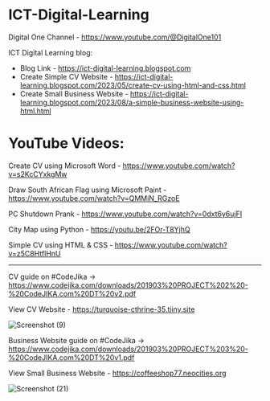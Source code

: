 # ICT-Digital-Learning

Digital One Channel - https://www.youtube.com/@DigitalOne101

ICT Digital Learning blog: 
+ Blog Link - https://ict-digital-learning.blogspot.com
+ Create Simple CV Website - https://ict-digital-learning.blogspot.com/2023/05/create-cv-using-html-and-css.html
+ Create Small Business Website - https://ict-digital-learning.blogspot.com/2023/08/a-simple-business-website-using-html.html

YouTube Videos:
================

Create CV using Microsoft Word - https://www.youtube.com/watch?v=s2KcCYxkgMw

Draw South African Flag using Microsoft Paint - https://www.youtube.com/watch?v=QMMiN_RGzoE

PC Shutdown Prank - https://www.youtube.com/watch?v=0dxt6y6ujFI

City Map using Python - https://youtu.be/2FOr-T8YjhQ

Simple CV using HTML & CSS - https://www.youtube.com/watch?v=z5C8HtflHnU

_____________________________________________________________________________________

CV guide on #CodeJika -> https://www.codejika.com/downloads/201903%20PROJECT%202%20-%20CodeJIKA.com%20DT%20v2.pdf

View CV Website - https://turquoise-cthrine-35.tiiny.site

![Screenshot (9)](https://github.com/Digital-101/ICT-Digital-Learning/assets/65094648/e7b2862a-16fc-4268-85d7-6a5dcf972ace)

Business Website guide on #CodeJika -> https://www.codejika.com/downloads/201903%20PROJECT%203%20-%20CodeJIKA.com%20DT%20v1.pdf

View Small Business Website - https://coffeeshop77.neocities.org

![Screenshot (21)](https://github.com/Digital-101/ICT-Digital-Learning/assets/65094648/93cd80c3-238d-4b06-b416-3e009c344a84)


